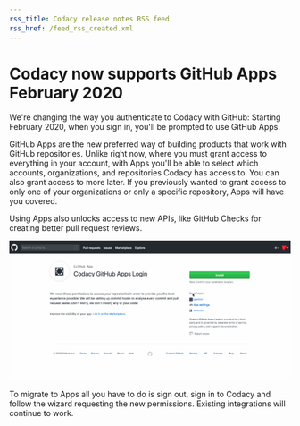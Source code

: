```yaml
---
rss_title: Codacy release notes RSS feed
rss_href: /feed_rss_created.xml
---
```


# Codacy now supports GitHub Apps February 2020

We're changing the way you authenticate to Codacy with GitHub: Starting February 2020, when you sign in, you'll be prompted to use GitHub Apps.

GitHub Apps are the new preferred way of building products that work with GitHub repositories. Unlike right now, where you must grant access to everything in your account, with Apps you'll be able to select which accounts, organizations, and repositories Codacy has access to. You can also grant access to more later. If you previously wanted to grant access to only one of your organizations or only a specific repository, Apps will have you covered.

Using Apps also unlocks access to new APIs, like GitHub Checks for creating better pull request reviews.

![Installing the Codacy GitHub app](../images/2020-02-github-apps.gif)

To migrate to Apps all you have to do is sign out, sign in to Codacy and follow the wizard requesting the new permissions. Existing integrations will continue to work.
